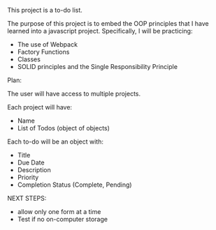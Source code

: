 This project is a to-do list.

The purpose of this project is to embed the OOP principles that I have learned into a javascript project. Specifically, I will be practicing:
- The use of Webpack
- Factory Functions
- Classes
- SOLID principles and the Single Responsibility Principle


Plan:

The user will have access to multiple projects.

Each project will have:
- Name
- List of Todos (object of objects)

Each to-do will be an object with:
- Title
- Due Date
- Description
- Priority
- Completion Status (Complete, Pending)


NEXT STEPS:
- allow only one form at a time
- Test if no on-computer storage



